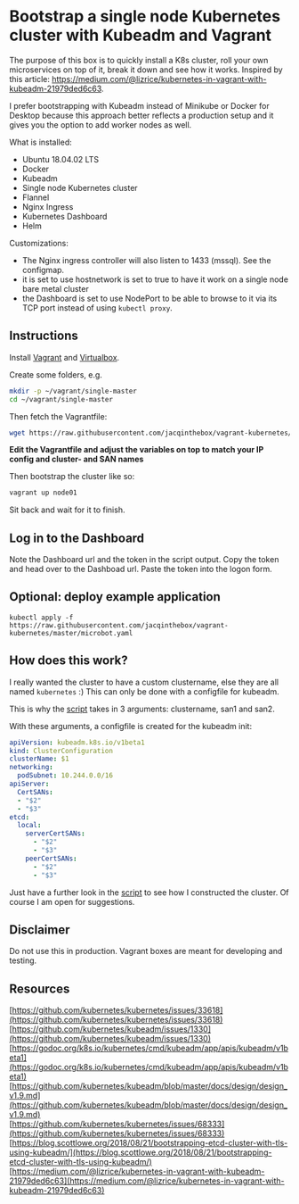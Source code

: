 # Bootstrap a single node Kubernetes cluster with Kubeadm and Vagrant

The purpose of this box is to quickly install a K8s cluster, roll your own microservices on top of it, break it down and see how it works. Inspired by this article: https://medium.com/@lizrice/kubernetes-in-vagrant-with-kubeadm-21979ded6c63.

I prefer bootstrapping with Kubeadm instead of Minikube or Docker for Desktop because this approach better reflects a production setup and it gives you the option to add worker nodes as well. 

What is installed:  
* Ubuntu 18.04.02 LTS
* Docker
* Kubeadm
* Single node Kubernetes cluster
* Flannel
* Nginx Ingress
* Kubernetes Dashboard
* Helm

Customizations:  
* The Nginx ingress controller will also listen to 1433 (mssql). See the configmap.
* it is set to use hostnetwork is set to true to have it work on a single node bare metal cluster
* the Dashboard is set to use NodePort to be able to browse to it via its TCP port instead of using `kubectl proxy`. 

## Instructions

Install [Vagrant](https://www.vagrantup.com/) and [Virtualbox](https://www.virtualbox.org/).

Create some folders, e.g.
```sh
mkdir -p ~/vagrant/single-master
cd ~/vagrant/single-master
```

Then fetch the Vagrantfile:
```sh
wget https://raw.githubusercontent.com/jacqinthebox/vagrant-kubernetes/master/Vagrantfile
```

**Edit the Vagrantfile and adjust the variables on top to match your IP config and cluster- and SAN names**

Then bootstrap the cluster like so:

```sh
vagrant up node01
```

Sit back and wait for it to finish. 


## Log in to the Dashboard

Note the Dashboard url and the token in the script output. 
Copy the token and head over to the Dashboad url. Paste the token into the logon form.


## Optional: deploy example application

```
kubectl apply -f https://raw.githubusercontent.com/jacqinthebox/vagrant-kubernetes/master/microbot.yaml
```

## How does this work?

I really wanted the cluster to have a custom clustername, else they are all named `kubernetes` :)
This can only be done with a configfile for kubeadm.

This is why the [script](https://github.com/jacqinthebox/vagrant-kubernetes/blob/master/kubernetes-vagrant-install.sh) takes in 3 arguments: clustername, san1 and san2.

With these arguments, a configfile is created for the kubeadm init:

```yaml
apiVersion: kubeadm.k8s.io/v1beta1
kind: ClusterConfiguration
clusterName: $1
networking:
  podSubnet: 10.244.0.0/16
apiServer:
  CertSANs:
  - "$2"
  - "$3"
etcd:
  local:
    serverCertSANs:
      - "$2"
      - "$3"
    peerCertSANs:
      - "$2"
      - "$3"
```

Just have a further look in the [script](https://github.com/jacqinthebox/vagrant-kubernetes/blob/master/kubernetes-vagrant-install.sh) to see how I constructed the cluster. Of course I am open for suggestions.  

## Disclaimer
Do not use this in production. Vagrant boxes are meant for developing and testing.

## Resources

[https://github.com/kubernetes/kubernetes/issues/33618](https://github.com/kubernetes/kubernetes/issues/33618)  
[https://github.com/kubernetes/kubeadm/issues/1330](https://github.com/kubernetes/kubeadm/issues/1330)  
[https://godoc.org/k8s.io/kubernetes/cmd/kubeadm/app/apis/kubeadm/v1beta1](https://godoc.org/k8s.io/kubernetes/cmd/kubeadm/app/apis/kubeadm/v1beta1)  
[https://github.com/kubernetes/kubeadm/blob/master/docs/design/design_v1.9.md](https://github.com/kubernetes/kubeadm/blob/master/docs/design/design_v1.9.md)  
[https://github.com/kubernetes/kubernetes/issues/68333](https://github.com/kubernetes/kubernetes/issues/68333)  
[https://blog.scottlowe.org/2018/08/21/bootstrapping-etcd-cluster-with-tls-using-kubeadm/](https://blog.scottlowe.org/2018/08/21/bootstrapping-etcd-cluster-with-tls-using-kubeadm/)  
[https://medium.com/@lizrice/kubernetes-in-vagrant-with-kubeadm-21979ded6c63](https://medium.com/@lizrice/kubernetes-in-vagrant-with-kubeadm-21979ded6c63)  

